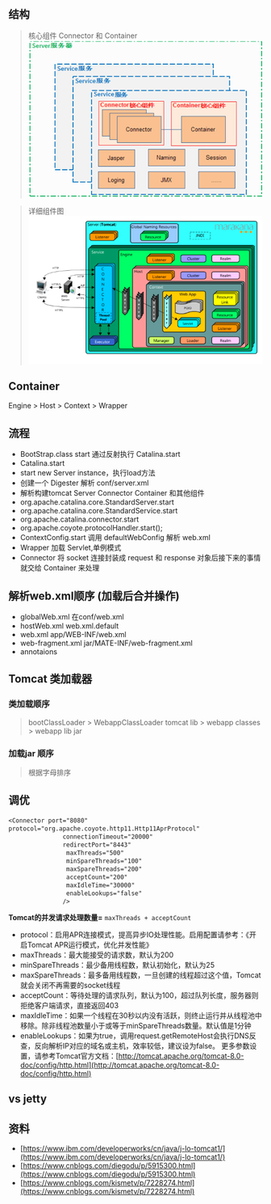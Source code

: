 ## 结构
> 核心组件 Connector 和 Container
![](res/0.png)

> 详细组件图
![](res/1.png)


## Container
Engine > Host > Context > Wrapper 

## 流程
* BootStrap.class start 通过反射执行 Catalina.start
* Catalina.start 
* start new Server instance，执行load方法
* 创建一个 Digester 解析 conf/server.xml
* 解析构建tomcat Server Connector Container 和其他组件
* org.apache.catalina.core.StandardServer.start
* org.apache.catalina.core.StandardService.start
* org.apache.catalina.connector.start
* org.apache.coyote.protocolHandler.start();
* ContextConfig.start 调用 defaultWebConfig 解析 web.xml
* Wrapper 加载 Servlet,单例模式
* Connector 将 socket 连接封装成 request 和 response 对象后接下来的事情就交给 Container 来处理

## 解析web.xml顺序 (加载后合并操作)
* globalWeb.xml 在conf/web.xml
* hostWeb.xml web.xml.default
* web.xml app/WEB-INF/web.xml
* web-fragment.xml jar/MATE-INF/web-fragment.xml
* annotaions

## Tomcat 类加载器
### 类加载顺序
> bootClassLoader > WebappClassLoader
> tomcat lib > webapp classes > webapp lib jar

### 加载jar 顺序
> 根据字母排序



## 调优
```
<Connector port="8080" protocol="org.apache.coyote.http11.Http11AprProtocol"
               connectionTimeout="20000"
               redirectPort="8443" 
                maxThreads="500"
                minSpareThreads="100"
                maxSpareThreads="200"
                acceptCount="200"
                maxIdleTime="30000"
                enableLookups="false"
               />
```
**Tomcat的并发请求处理数量=** `maxThreads + acceptCount`
* protocol：启用APR连接模式，提高异步IO处理性能。启用配置请参考：《开启Tomcat APR运行模式，优化并发性能》 
* maxThreads：最大能接受的请求数，默认为200 
* minSpareThreads：最少备用线程数，默认初始化，默认为25 
* maxSpareThreads：最多备用线程数，一旦创建的线程超过这个值，Tomcat就会关闭不再需要的socket线程 
* acceptCount：等待处理的请求队列，默认为100，超过队列长度，服务器则拒绝客户端请求，直接返回403 
* maxIdleTime：如果一个线程在30秒以内没有活跃，则终止运行并从线程池中移除。除非线程池数量小于或等于minSpareThreads数量。默认值是1分钟 
* enableLookups：如果为true，调用request.getRemoteHost会执行DNS反查，反向解析IP对应的域名或主机，效率较低，建议设为false。 
更多参数设置，请参考Tomcat官方文档：[http://tomcat.apache.org/tomcat-8.0-doc/config/http.html](http://tomcat.apache.org/tomcat-8.0-doc/config/http.html)



## vs jetty


## 资料
* [https://www.ibm.com/developerworks/cn/java/j-lo-tomcat1/](https://www.ibm.com/developerworks/cn/java/j-lo-tomcat1/)
* [https://www.cnblogs.com/diegodu/p/5915300.html](https://www.cnblogs.com/diegodu/p/5915300.html)
* [https://www.cnblogs.com/kismetv/p/7228274.html](https://www.cnblogs.com/kismetv/p/7228274.html)